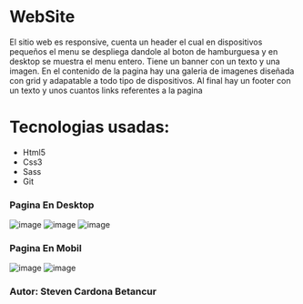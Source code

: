 # WebSite

El sitio web es responsive, cuenta un header el cual en dispositivos pequeños el menu se despliega dandole al boton de hamburguesa y en desktop se muestra el menu entero.
Tiene un banner con un texto y una imagen. En el contenido de la pagina hay una galeria de imagenes diseñada con grid y adapatable a todo tipo de dispositivos. Al final hay un footer con un texto y unos cuantos links referentes a la pagina

# Tecnologias usadas:

  + Html5
  + Css3
  + Sass
  + Git

### Pagina En Desktop
![image](https://user-images.githubusercontent.com/66984715/147139009-17ce2486-7d5c-4434-81b9-a95fae0e9374.jpeg)
![image](https://user-images.githubusercontent.com/66984715/147139014-06703df3-6efb-4381-a967-d499a3ff0708.jpeg)
![image](https://user-images.githubusercontent.com/66984715/147139016-40ce32ce-5080-4427-9622-a10c48f61422.jpeg)

### Pagina En Mobil
![image](https://user-images.githubusercontent.com/66984715/147139017-9d990fde-962b-4366-8257-3a4fac76ff70.jpeg)
![image](https://user-images.githubusercontent.com/66984715/147139019-1aebc0c0-09be-4edc-8771-d32188502d36.jpeg)


### Autor: Steven Cardona Betancur
